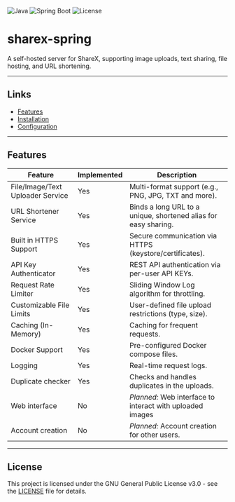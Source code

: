 ![Java](https://img.shields.io/badge/Java-21-216B00?style=for-the-badge&color=3d85c6)
![Spring Boot](https://img.shields.io/badge/Spring%20Boot-3.4.1-216B00?style=for-the-badge&color=2D923C)
![License](https://img.shields.io/github/license/atom7xyz/sharex-spring?style=for-the-badge&color=7469B6)

# sharex-spring

A self-hosted server for ShareX, supporting image uploads, text sharing, file hosting, and URL shortening.

---

## Links
- [Features](https://github.com/atom7xyz/sharex-spring#Features)
- [Installation](https://github.com/atom7xyz/sharex-spring/wiki/Installation)
- [Configuration](https://github.com/atom7xyz/sharex-spring/wiki/Configuration)

---

## Features

| Feature                          | Implemented | Description                                                     |
|----------------------------------|-------------|-----------------------------------------------------------------|
| File/Image/Text Uploader Service | Yes         | Multi-format support (e.g., PNG, JPG, TXT and more).            |
| URL Shortener Service            | Yes         | Binds a long URL to a unique, shortened alias for easy sharing. |
| Built in HTTPS Support           | Yes         | Secure communication via HTTPS (keystore/certificates).         |
| API Key Authenticator            | Yes         | REST API authentication via per-user API KEYs.                  |
| Request Rate Limiter             | Yes         | Sliding Window Log algorithm for throttling.                    |
| Customizable File Limits         | Yes         | User-defined file upload restrictions (type, size).             |
| Caching (In-Memory)              | Yes         | Caching for frequent requests.                                  |
| Docker Support                   | Yes         | Pre-configured Docker compose files.                            |
| Logging                          | Yes         | Real-time request logs.                                         |
| Duplicate checker                | Yes         | Checks and handles duplicates in the uploads.                   |
| Web interface                    | No          | *Planned:* Web interface to interact with uploaded images       |
| Account creation                 | No          | *Planned:* Account creation for other users.                    |

---

## License
This project is licensed under the GNU General Public License v3.0 - see the [LICENSE](LICENSE) file for details.

